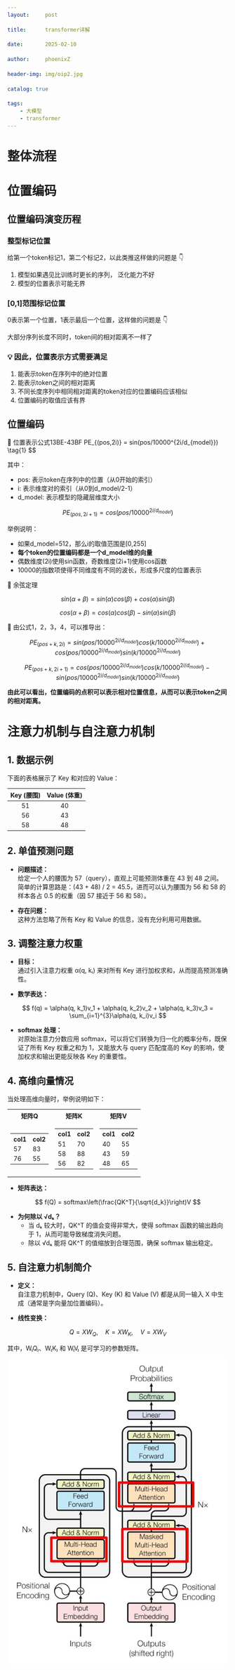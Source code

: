 ```yaml
---
layout:     post

title:      transformer详解

date:       2025-02-10

author:     phoenixZ

header-img: img/oip2.jpg

catalog: true

tags:
    - 大模型
    - transformer
---
```


# 整体流程

# 位置编码

## 位置编码演变历程

### 整型标记位置

给第一个token标记1，第二个标记2，以此类推这样做的问题是 👇

1. 模型如果遇见比训练时更长的序列， 泛化能力不好
2. 模型的位置表示可能无界

### [0,1]范围标记位置

0表示第一个位置，1表示最后一个位置，这样做的问题是 👇

大部分序列长度不同时，token间的相对距离不一样了

### 💡 因此，位置表示方式需要满足

1. 能表示token在序列中的绝对位置
2. 能表示token之间的相对距离
3. 不同长度序列中相同相对距离的token对应的位置编码应该相似
4. 位置编码的取值应该有界

## 位置编码

🍎 位置表示公式13BE-43BF
PE_{(pos,2i)} = sin(pos/10000^{2i/d_{model}})     \tag{1}
$$

其中：

- pos: 表示token在序列中的位置（从0开始的索引）
- i: 表示维度对的索引（从0到d_model/2-1）
- d_model: 表示模型的隐藏层维度大小

$$
PE_{(pos,2i+1)} = cos(pos/10000^{2i/d_{model}})   \tag{2}
$$

举例说明：

- 如果d_model=512，那么i的取值范围是[0,255]
- **每个token的位置编码都是一个d_model维的向量**
- 偶数维度(2i)使用sin函数，奇数维度(2i+1)使用cos函数
- 10000的指数项使得不同维度有不同的波长，形成多尺度的位置表示

🍊 余弦定理

$$
sin(α+β) = sin(α)cos(β) + cos(α)sin(β)     \tag{3}
$$

$$
cos(α+β) = cos(α)cos(β) - sin(α)sin(β)     \tag{4}
$$

🍌 由公式1，2，3，4，可以推导出：

$$
PE_{(pos+k,2i)} = sin(pos/10000^{2i/d_{model}})cos(k/10000^{2i/d_{model}}) + cos(pos/10000^{2i/d_{model}})sin(k/10000^{2i/d_{model}})
$$

$$
PE_{(pos+k,2i+1)} = cos(pos/10000^{2i/d_{model}})cos(k/10000^{2i/d_{model}}) - sin(pos/10000^{2i/d_{model}})sin(k/10000^{2i/d_{model}})
$$

**由此可以看出，位置编码的点积可以表示相对位置信息，从而可以表示token之间的相对距离。**

# 注意力机制与自注意力机制

## 1. 数据示例

下面的表格展示了 Key 和对应的 Value：

| Key (腰围) | Value (体重) |
|:----------:|:------------:|
| 51         | 40           |
| 56         | 43           |
| 58         | 48           |

## 2. 单值预测问题

- **问题描述：**  
  给定一个人的腰围为 57（query），直观上可能预测体重在 43 到 48 之间。简单的计算思路是：(43 + 48) / 2 = 45.5，进而可以认为腰围为 56 和 58 的样本各占 0.5 的权重（因 57 接近于 56 和 58）。

- **存在问题：**  
  这种方法忽略了所有 Key 和 Value 的信息，没有充分利用可用数据。

## 3. 调整注意力权重

- **目标：**  
  通过引入注意力权重 α(q, kᵢ) 来对所有 Key 进行加权求和，从而提高预测准确性。

- **数学表达：**

$$
f(q) = \alpha(q, k_1)v_1 + \alpha(q, k_2)v_2 + \alpha(q, k_3)v_3 = \sum_{i=1}^{3}\alpha(q, k_i)v_i
$$

- **softmax 处理：**  
  对原始注意力分数应用 softmax，可以将它们转换为归一化的概率分布，既保证了所有 Key 权重之和为 1，又能放大与 query 匹配度高的 Key 的影响，使加权求和输出更能反映各 Key 的重要性。

## 4. 高维向量情况

当处理高维向量时，举例说明如下：

<div align="center">
  <table>
    <tr>
      <th>矩阵Q</th>
      <th>矩阵K</th>
      <th>矩阵V</th>
    </tr>
    <tr>
      <td>
        <table>
          <tr>
            <th>col1</th>
            <th>col2</th>
          </tr>
          <tr>
            <td>57</td>
            <td>83</td>
          </tr>
          <tr>
            <td>76</td>
            <td>55</td>
          </tr>
        </table>
      </td>
      <td>
        <table>
          <tr>
            <th>col1</th>
            <th>col2</th>
          </tr>
          <tr>
            <td>51</td>
            <td>70</td>
          </tr>
          <tr>
            <td>58</td>
            <td>88</td>
          </tr>
          <tr>
            <td>56</td>
            <td>82</td>
          </tr>
        </table>
      </td>
      <td>
        <table>
          <tr>
            <th>col1</th>
            <th>col2</th>
          </tr>
          <tr>
            <td>40</td>
            <td>55</td>
          </tr>
          <tr>
            <td>43</td>
            <td>59</td>
          </tr>
          <tr>
            <td>48</td>
            <td>65</td>
          </tr>
        </table>
      </td>
    </tr>
  </table>
</div>

- **矩阵表达：**

$$
f(Q) = softmax\left(\frac{QK^T}{\sqrt{d_k}}\right)V
$$

- **为何除以 √dₖ？**
  - 当 dₖ 较大时，QK^T 的值会变得非常大，使得 softmax 函数的输出趋向于 1，从而可能导致梯度消失问题。
  - 除以 √dₖ 能将 QK^T 的值缩放到合理范围，确保 softmax 输出稳定。

## 5. 自注意力机制简介

- **定义：**  
  自注意力机制中，Query (Q)、Key (K) 和 Value (V) 都是从同一输入 X 中生成（通常是字向量加位置编码）。

- **线性变换：**

$$
Q = XW_Q,\quad K = XW_K,\quad V = XW_V
$$

其中，W₍Q₎、W₍K₎ 和 W₍V₎ 是可学习的参数矩阵。




![自注意力机制](./../../img//self_attention.png)


